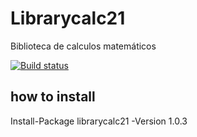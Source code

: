# Librarycalc21
Biblioteca de calculos matemáticos 


[![Build status](https://ci.appveyor.com/api/projects/status/k331mrmxhh2ew72w/branch/master?svg=true)](https://ci.appveyor.com/project/yuri-lencio/librarycalc21-avrvd/branch/master)

## how to install
Install-Package librarycalc21 -Version 1.0.3

